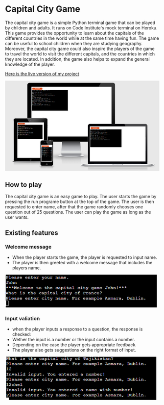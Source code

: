 # Capital City Game

<p>
The capital city game is a simple Python terminal game that can be played by children and adults. It runs on Code Institute's mock terminal on Heroku. This game provides the opportunity to learn about the capitals of the different countries in the world while at the same time having fun. The game can be useful to school children when they are studying geography. Moreover, the capital city game could also inspire the players of the game to travel the world to visit the different capitals, and the countries in which they are located. In addition, the game also helps to expand the general knowledge of the player.
</p>

[Here is the live version of my project](https://capital-city-quiz-game.herokuapp.com/)

![weblook of the game](assets/images/applook.PNG)

## How to play
The capital city game is an easy game to play. The user starts the game by pressing the run programe
button at the top of the game. The user is then requested to enter name, after that the game randomly chooses
one question out of 25 questions. The user can play the game as long as the user wants.

## Existing features

### Welcome message
* When the player starts the game, the player is requested to input name.
* The player is then greeted with a welcome message that includes the players name.

![welcome message](assets/images/welcome.PNG)

### Input valiation
* when the player inputs a response to a question, the response is checked:
* Wether the input is a number or the input contains a number.
* Depending on the case the player gets appropriate feedback.
* The player also gets suggestions on the right format of input.

![validation](assets/images/invalidinput.PNG)



